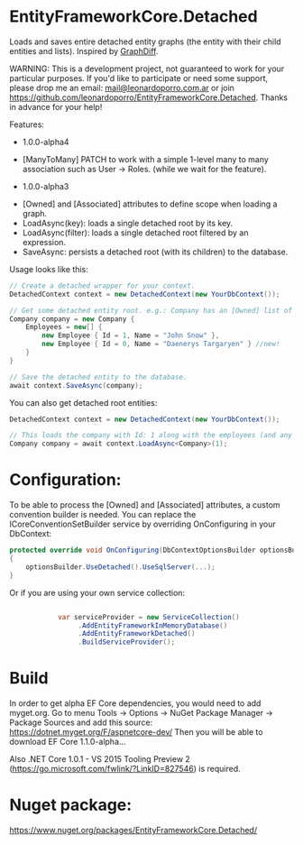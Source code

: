 
# EntityFrameworkCore.Detached

Loads and saves entire detached entity graphs (the entity with their child entities and lists). 
Inspired by [GraphDiff](https://github.com/refactorthis/GraphDiff).

WARNING: This is a development project, not guaranteed to work for your particular purposes.
If you'd like to participate or need some support, please drop me an email: mail@leonardoporro.com.ar
or join https://github.com/leonardoporro/EntityFrameworkCore.Detached.
Thanks in advance for your help!

Features:
- 1.0.0-alpha4
 * [ManyToMany] PATCH to work with a simple 1-level many to many association such as User -> Roles.
 (while we wait for the feature).

- 1.0.0-alpha3
 * [Owned] and [Associated] attributes to define scope when loading a graph.
 * LoadAsync<TEntity>(key): loads a single detached root by its key.
 * LoadAsync<TEntity>(filter): loads a single detached root filtered by an expression.
 * SaveAsync: persists a detached root (with its children) to the database. 

Usage looks like this:
```csharp
// Create a detached wrapper for your context.
DetachedContext context = new DetachedContext(new YourDbContext());

// Get some detached entity root. e.g.: Company has an [Owned] list of Employees.
Company company = new Company {
	Employees = new[] {
    	new Employee { Id = 1, Name = "John Snow" },
        new Employee { Id = 0, Name = "Daenerys Targaryen" } //new!
    }
}

// Save the detached entity to the database.
await context.SaveAsync(company);              
```
You can also get detached root entities:

```csharp
DetachedContext context = new DetachedContext(new YourDbContext());

// This loads the company with Id: 1 along with the employees (and any other relation).
Company company = await context.LoadAsync<Company>(1); 

```

# Configuration:
To be able to process the [Owned] and [Associated] attributes, a custom convention builder is needed.
You can replace the ICoreConventionSetBuilder service by overriding OnConfiguring in your DbContext:

```csharp
protected override void OnConfiguring(DbContextOptionsBuilder optionsBuilder)
{
    optionsBuilder.UseDetached().UseSqlServer(...);
}
```
Or if you are using your own service collection: 

```csharp

            var serviceProvider = new ServiceCollection()
                 .AddEntityFrameworkInMemoryDatabase()
                 .AddEntityFrameworkDetached()
                 .BuildServiceProvider();
```

# Build

In order to get alpha EF Core dependencies, you would need to add myget.org.
Go to menu Tools -> Options -> NuGet Package Manager -> Package Sources and add this source:
https://dotnet.myget.org/F/aspnetcore-dev/
Then you will be able to download EF Core 1.1.0-alpha...

Also .NET Core 1.0.1 - VS 2015 Tooling Preview 2 (https://go.microsoft.com/fwlink/?LinkID=827546) is required.

# Nuget package:
https://www.nuget.org/packages/EntityFrameworkCore.Detached/